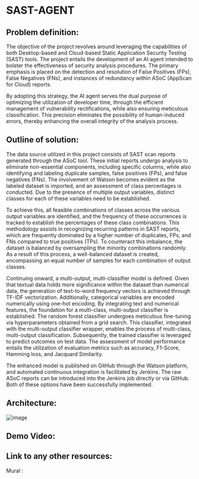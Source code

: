 # SAST-AGENT

## Problem definition:

The objective of the project revolves around leveraging the capabilities of both Desktop-based and Cloud-based Static Application Security Testing (SAST) tools. The project entails the development of an AI agent intended to bolster the effectiveness of security analysis procedures. The primary emphasis is placed on the detection and resolution of False Positives (FPs), False Negatives (FNs), and instances of redundancy within ASoC (AppScan for Cloud) reports.

By adopting this strategy, the AI agent serves the dual purpose of optimizing the utilization of developer time, through the efficient management of vulnerability rectifications, while also ensuring meticulous classification. This precision eliminates the possibility of human-induced errors, thereby enhancing the overall integrity of the analysis process.

## Outline of solution: 

The data source utilized in this project consists of SAST scan reports generated through the ASoC tool. These initial reports undergo analysis to eliminate non-essential components, including specific columns, while also identifying and labeling duplicate samples, false positives (FPs), and false negatives (FNs). The involvement of Watson becomes evident as the labeled dataset is imported, and an assessment of class percentages is conducted. Due to the presence of multiple output variables, distinct classes for each of these variables need to be established.

To achieve this, all feasible combinations of classes across the various output variables are identified, and the frequency of these occurrences is tracked to establish the percentages of these class combinations. This methodology assists in recognizing recurring patterns in SAST reports, which are frequently dominated by a higher number of duplicates, FPs, and FNs compared to true positives (TPs). To counteract this imbalance, the dataset is balanced by oversampling the minority combinations randomly. As a result of this process, a well-balanced dataset is created, encompassing an equal number of samples for each combination of output classes.

Continuing onward, a multi-output, multi-classifier model is defined. Given that textual data holds more significance within the dataset than numerical data, the generation of text-to-word frequency vectors is achieved through TF-IDF vectorization. Additionally, categorical variables are encoded numerically using one-hot encoding. By integrating text and numerical features, the foundation for a multi-class, multi-output classifier is established. The random forest classifier undergoes meticulous fine-tuning via hyperparameters obtained from a grid search. This classifier, integrated with the multi-output classifier wrapper, enables the process of multi-class, multi-output classification. Subsequently, the trained classifier is leveraged to predict outcomes on test data. The assessment of model performance entails the utilization of evaluation metrics such as accuracy, F1-Score, Hamming loss, and Jacquard Similarity.

The enhanced model is published on GitHub through the Watson platform, and automated continuous integration is facilitated by Jenkins. The raw ASoC reports can be introduced into the Jenkins job directly or via GitHub. Both of these options have been successfully implemented.

## Architecture:
![image](https://github.com/shibil-rahman/SAST-AGENT/assets/60704318/07a56a3a-6f94-4767-a50a-f210b2960a46)


## Demo Video:

## Link to any other resources:
Mural : 
